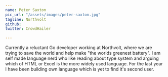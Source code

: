 ```yaml
---
name: Peter Saxton
pic_url: "/assets/images/peter-saxton.jpg"
tagline: Northvolt
github:
twitter: CrowdHailer

---
```

Currently a reluctant Go developer working at Northvolt, where we are trying to save the world and help make "the worlds greenest battery". I am self made language nerd who like reading about type system and arguing which of HTML or Excel is the more widely used language. For the last year I have been building own language which is yet to find it's second user.
